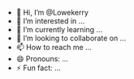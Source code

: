 - 👋 Hi, I’m @Lowekerry
- 👀 I’m interested in ...
- 🌱 I’m currently learning ...
- 💞️ I’m looking to collaborate on ...
- 📫 How to reach me ...
- 😄 Pronouns: ...
- ⚡ Fun fact: ...

<!---
Lowekerry/Lowekerry is a ✨ special ✨ repository because its `README.md` (this file) appears on your GitHub profile.
You can click the Preview link to take a look at your changes.
--->
